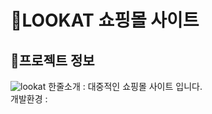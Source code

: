 # :large_orange_diamond:LOOKAT 쇼핑몰 사이트

## :small_orange_diamond:프로젝트 정보

![lookat](../img/lookat.png)
한줄소개 : 대중적인 쇼핑몰 사이트 입니다. <br />
개발환경 : 

